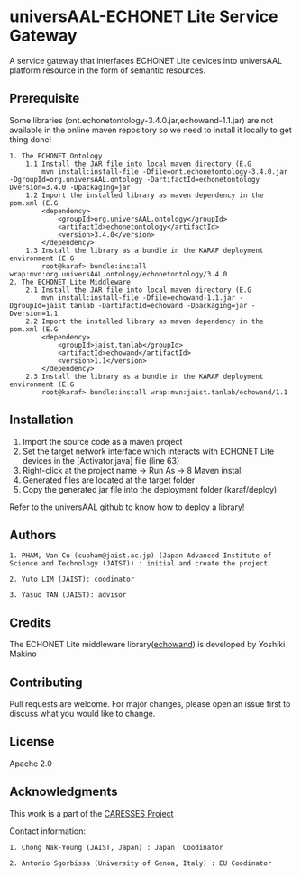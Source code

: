 # universAAL-ECHONET Lite Service Gateway
A service gateway that interfaces ECHONET Lite devices into universAAL platform resource in the form of semantic resources.

## Prerequisite
Some libraries (ont.echonetontology-3.4.0.jar,echowand-1.1.jar) are not available in the online maven repository so we need to install it locally to get thing done!


	1. The ECHONET Ontology
		1.1 Install the JAR file into local maven directory (E.G
			mvn install:install-file -Dfile=ont.echonetontology-3.4.0.jar -DgroupId=org.universAAL.ontology -DartifactId=echonetontology Dversion=3.4.0 -Dpackaging=jar
		1.2 Import the installed library as maven dependency in the pom.xml (E.G
			<dependency>
				<groupId>org.universAAL.ontology</groupId>
				<artifactId>echonetontology</artifactId>
				<version>3.4.0</version>
			</dependency>
		1.3 Install the library as a bundle in the KARAF deployment environment (E.G
			root@karaf> bundle:install wrap:mvn:org.universAAL.ontology/echonetontology/3.4.0
	2. The ECHONET Lite Middleware
		2.1 Install the JAR file into local maven directory (E.G
			mvn install:install-file -Dfile=echowand-1.1.jar -DgroupId=jaist.tanlab -DartifactId=echowand -Dpackaging=jar -Dversion=1.1
		2.2 Import the installed library as maven dependency in the pom.xml (E.G
			<dependency>
				<groupId>jaist.tanlab</groupId>
				<artifactId>echowand</artifactId>
				<version>1.1</version>
     		</dependency>
     	2.3 Install the library as a bundle in the KARAF deployment environment (E.G
     		root@karaf> bundle:install wrap:mvn:jaist.tanlab/echowand/1.1

## Installation
1. Import the source code as a maven project
2. Set the target network interface which interacts with ECHONET Lite devices in the [Activator.java] file (line 63) 
3. Right-click at the project name -> Run As -> 8 Maven install
4. Generated files are located at the target folder
5. Copy the generated jar file into the deployment folder (karaf/deploy)

Refer to the universAAL github to know how to deploy a library!

## Authors
	1. PHAM, Van Cu (cupham@jaist.ac.jp) (Japan Advanced Institute of Science and Technology (JAIST)) : initial and create the project
	
	2. Yuto LIM (JAIST): coodinator 
	
	3. Yasuo TAN (JAIST): advisor

## Credits
The ECHONET Lite middleware library([echowand](https://github.com/ymakino/echowand)) is developed by Yoshiki Makino

## Contributing
Pull requests are welcome. For major changes, please open an issue first to discuss what you would like to change.

## License 
Apache 2.0 

## Acknowledgments
This work is a part of the [CARESSES Project](http://caressesrobot.org/en/)

Contact information:

	1. Chong Nak-Young (JAIST, Japan) : Japan  Coodinator 
	
	2. Antonio Sgorbissa (University of Genoa, Italy) : EU Coodinator
